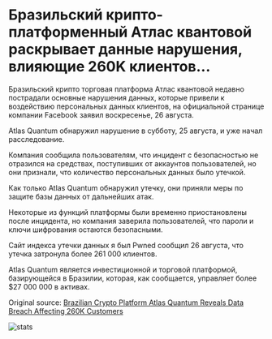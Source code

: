 # Бразильский крипто-платформенный Атлас квантовой раскрывает данные нарушения, влияющие 260K клиентов...

Бразильский крипто торговая платформа Атлас квантовой недавно пострадали основные нарушения данных, которые привели к воздействию персональных данных клиентов, на официальной странице компании Facebook заявил воскресенье, 26 августа.

Atlas Quantum обнаружил нарушение в субботу, 25 августа, и уже начал расследование.

Компания сообщила пользователям, что инцидент с безопасностью не отразился на средствах, поступивших от аккаунтов пользователей, но они признали, что количество персональных данных было утечкой.

Как только Atlas Quantum обнаружил утечку, они приняли меры по защите базы данных от дальнейших атак.

Некоторые из функций платформы были временно приостановлены после инцидента, но компания заверила пользователей, что пароли и ключи шифрования остаются безопасными.

Сайт индекса утечки данных я был Pwned сообщил 26 августа, что утечка затронула более 261 000 клиентов.

Atlas Quantum является инвестиционной и торговой платформой, базирующейся в Бразилии, которая, как сообщается, управляет более $27 000 000 в активах.

Original source: [Brazilian Crypto Platform Atlas Quantum Reveals Data Breach Affecting 260K Customers](https://cointelegraph.com/news/brazilian-crypto-platform-atlas-quantum-reveals-data-breach-affecting-260k-customers)

![stats](https://c.statcounter.com/11760860/0/a89fa40b/1/ "stats")
